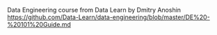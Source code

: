 Data Engineering course from Data Learn by Dmitry Anoshin
https://github.com/Data-Learn/data-engineering/blob/master/DE%20-%20101%20Guide.md
